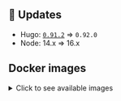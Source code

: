 ## :heartbeat: Updates

* Hugo: [`0.91.2`](https://github.com/klakegg/docker-hugo/releases/tag/0.91.2) => `0.92.0`
* Node: 14.x => 16.x


## Docker images

<details>
<summary>Click to see available images</summary>

This release is available from Docker Hub as project `klakegg/hugo` with the following tags:

| Alias tags                   | Version specific tags                      |
| ---------------------------- | ------------------------------------------ |
| `busybox`, `latest`          | `0.92.0-busybox`, `0.92.0`                     |
| `busybox-ci`, `ci`           | `0.92.0-busybox-ci`, `0.92.0-ci`               |
| `busybox-onbuild`, `onbuild` | `0.92.0-busybox-onbuild`, `0.92.0-onbuild`     |
| `alpine`                     | `0.92.0-alpine`                              |
| `alpine-ci`                  | `0.92.0-alpine-ci`                           |
| `alpine-onbuild`             | `0.92.0-alpine-onbuild`                      |
| `asciidoctor`                | `0.92.0-asciidoctor`                         |
| `asciidoctor-ci`             | `0.92.0-asciidoctor-ci`                      |
| `asciidoctor-onbuild`        | `0.92.0-asciidoctor-onbuild`                 |
| `pandoc`                     | `0.92.0-pandoc`                              |
| `pandoc-ci`                  | `0.92.0-pandoc-ci`                           |
| `pandoc-onbuild`             | `0.92.0-pandoc-onbuild`                      |
| `ext-alpine`                 | `0.92.0-ext-alpine`                          |
| `ext-alpine-ci`              | `0.92.0-ext-alpine-ci`                       |
| `ext-alpine-onbuild`         | `0.92.0-ext-alpine-onbuild`                  |
| `ext-asciidoctor`            | `0.92.0-ext-asciidoctor`                     |
| `ext-asciidoctor-ci`         | `0.92.0-ext-asciidoctor-ci`                  |
| `ext-asciidoctor-onbuild`    | `0.92.0-ext-asciidoctor-onbuild`             |
| `ext-pandoc`                 | `0.92.0-ext-pandoc`                          |
| `ext-pandoc-ci`              | `0.92.0-ext-pandoc-ci`                       |
| `ext-pandoc-onbuild`         | `0.92.0-ext-pandoc-onbuild`                  |
| `debian`                     | `0.92.0-debian`                              |
| `debian-ci`                  | `0.92.0-debian-ci`                           |
| `debian-onbuild`             | `0.92.0-debian-onbuild`                      |
| `ext-debian`, `ext`, `latest-ext` | `0.92.0-ext-debian`, `0.92.0-ext`         |
| `ext-debian-ci`, `ext-ci`    | `0.92.0-ext-debian-ci`, `0.92.0-ext-ci`        |
| `ext-debian-onbuild`, `ext-onbuild` | `0.92.0-ext-debian-onbuild`, `0.92.0-ext-onbuild` |
| `ubuntu`                     | `0.92.0-ubuntu`                            |
| `ubuntu-ci`                  | `0.92.0-ubuntu-ci`                         |
| `ubuntu-onbuild`             | `0.92.0-ubuntu-onbuild`                    |
| `ext-ubuntu`                 | `0.92.0-ext-ubuntu`                        |
| `ext-ubuntu-ci`              | `0.92.0-ext-ubuntu-ci`                     |
| `ext-ubuntu-onbuild`         | `0.92.0-ext-ubuntu-onbuild`                |
</details>